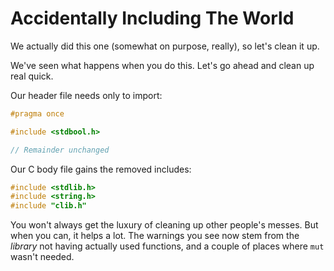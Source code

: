 # Accidentally Including The World

We actually did this one (somewhat on purpose, really), so let's clean it up.

We've seen what happens when you do this. Let's go ahead and clean up real quick.

Our header file needs only to import:

```c
#pragma once

#include <stdbool.h>

// Remainder unchanged
```

Our C body file gains the removed includes:

```c
#include <stdlib.h>
#include <string.h>
#include "clib.h"
```

You won't always get the luxury of cleaning up other people's messes. But when you can, it helps a lot. The warnings you see now stem from the *library* not having actually used functions, and a couple of places where `mut` wasn't needed.
